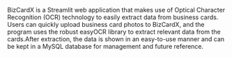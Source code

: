 BizCardX is a Streamlit web application that makes use of Optical Character Recognition (OCR) technology to easily extract data from business cards. Users can quickly upload business card photos to BizCardX, and the program uses the robust easyOCR library to extract relevant data from the cards.After extraction, the data is shown in an easy-to-use manner and can be kept in a MySQL database for management and future reference.
